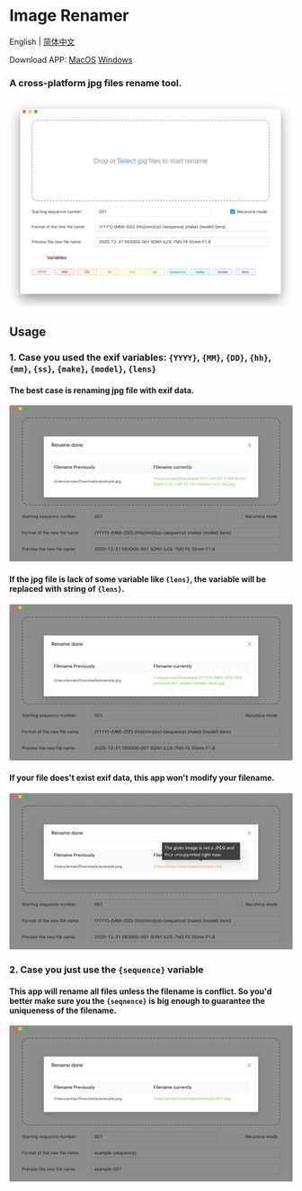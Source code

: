 # Image Renamer

English | [简体中文](./README-zh.md)

Download APP: [MacOS](https://github.com/Arman19941113/image-renamer/releases/download/v0.0.3/ImageRenamer-0.0.3.dmg) [Windows](https://github.com/Arman19941113/image-renamer/releases/download/v0.0.3/ImageRenamer.Setup.0.0.3.exe)

### A cross-platform jpg files rename tool.

![home](./assets/Home.jpg)

## Usage

### 1. Case you used the exif variables: `{YYYY}`, `{MM}`, `{DD}`, `{hh}`, `{mm}`, `{ss}`, `{make}`, `{model}`, `{lens}`

#### The best case is renaming jpg file with exif data.

![example](./assets/example-001.png)

#### If the jpg file is lack of some variable like `{lens}`, the variable will be replaced with string of `{lens}`.

![example](./assets/example-002.png)

#### If your file does't exist exif data, this app won't modify your filename.

![example](./assets/example-003.png)

### 2. Case you just use the `{sequence}` variable

#### This app will rename all files unless the filename is conflict. So you'd better make sure you the `{seqnence}` is big enough to guarantee the uniqueness of the filename.

![example](./assets/example-004.png)
